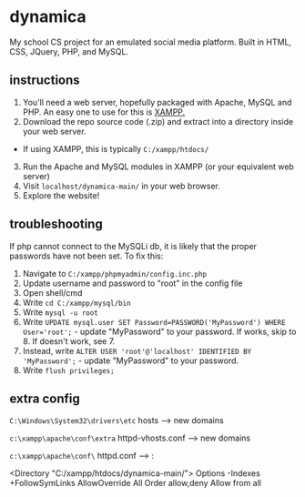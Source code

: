 # dynamica
My school CS project for an emulated social media platform. Built in HTML, CSS, JQuery, PHP, and MySQL.


## instructions

1. You'll need a web server, hopefully packaged with Apache, MySQL and PHP. An easy one to use for this is [XAMPP.](https://www.apachefriends.org/download.html)
2. Download the repo source code (.zip) and extract into a directory inside your web server.
  - If using XAMPP, this is typically `C:/xampp/htdocs/`
3. Run the Apache and MySQL modules in XAMPP (or your equivalent web server)
4. Visit `localhost/dynamica-main/` in your web browser.
5. Explore the website!


## troubleshooting

If php cannot connect to the MySQLi db, it is likely that the proper passwords have not been set. To fix this:

1. Navigate to `C:/xampp/phpmyadmin/config.inc.php`
2. Update username and password to "root" in the config file
3. Open shell/cmd
4. Write `cd C:/xampp/mysql/bin`
5. Write `mysql -u root` 
6. Write `UPDATE mysql.user SET Password=PASSWORD('MyPassword') WHERE User='root';` - update "MyPassword" to your password. If works, skip to 8. If doesn't work, see 7. 
7. Instead, write `ALTER USER 'root'@'localhost' IDENTIFIED BY 'MyPassword';` - update "MyPassword" to your password.
8. Write `flush privileges;`


## extra config

`C:\Windows\System32\drivers\etc`
hosts --> new domains


`c:\xampp\apache\conf\extra`
httpd-vhosts.conf --> new domains


`c:\xampp\apache\conf\`
httpd.conf --> :

<Directory "C:/xampp/htdocs/dynamica-main/">
    Options -Indexes +FollowSymLinks
    AllowOverride All
    Order allow,deny
    Allow from all
</Directory>
